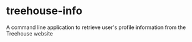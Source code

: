 # treehouse-info
A command line application to retrieve user's profile information from the Treehouse website
